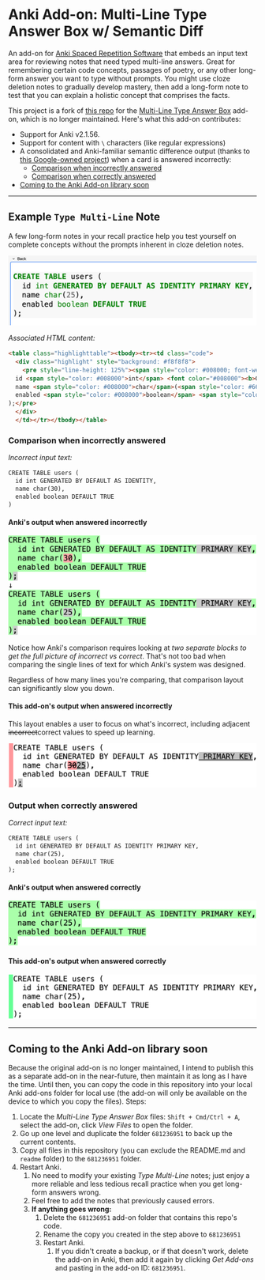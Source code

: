 # Anki Add-on: Multi-Line Type Answer Box w/ Semantic Diff

An add-on for [Anki Spaced Repetition Software](https://apps.ankiweb.net/) that embeds an input text area for reviewing notes that need typed multi-line answers. Great for remembering certain code concepts, passages of poetry, or any other long-form answer you want to type without prompts. You might use cloze deletion notes to gradually develop mastery, then add a long-form note to test that you can explain a holistic concept that comprises the facts.

This project is a fork of [this repo](https://github.com/robbielaldrich/ankiTypebox) for the [Multi-Line Type Answer Box](https://ankiweb.net/shared/info/681236951) add-on, which is no longer maintained. Here's what this add-on contributes:

- Support for Anki v2.1.56.
- Support for content with `\` characters (like regular expressions)
- A consolidated and Anki-familiar semantic difference output (thanks to [this Google-owned project](https://github.com/google/diff-match-patch/)) when a card is answered incorrectly:
  - [Comparison when incorrectly answered](#comparison-when-incorrectly-answered)
  - [Comparison when correctly answered](#comparison-when-incorrectly-answered)
- [Coming to the Anki Add-on library soon](#coming-to-the-anki-add-on-library-soon)

***

## Example `Type Multi-Line` Note

A few long-form notes in your recall practice help you test yourself on complete concepts without the prompts inherent in cloze deletion notes.

![Note Back](readme/note-back.png)

*Associated HTML content:*

```html
<table class="highlighttable"><tbody><tr><td class="code">
  <div class="highlight" style="background: #f8f8f8">
    <pre style="line-height: 125%"><span style="color: #008000; font-weight: bold">CREATE</span> <span style="color: #008000; font-weight: bold">TABLE</span> users (
  id <span style="color: #008000">int</span> <font color="#008000"><b>GENERATED BY DEFAULT AS IDENTITY PRIMARY KEY</b></font>,
  name <span style="color: #008000">char</span>(<span style="color: #666666">25</span>),
  enabled <span style="color: #008000">boolean</span> <span style="color: #008000; font-weight: bold">DEFAULT</span> <font color="#008000"><b>TRUE</b></font>
);</pre>
  </div>
  </td></tr></tbody></table>
```

### Comparison when incorrectly answered

*Incorrect input text:*

```text
CREATE TABLE users (
  id int GENERATED BY DEFAULT AS IDENTITY,
  name char(30),
  enabled boolean DEFAULT TRUE
)
```

#### Anki's output when answered incorrectly

![Incorrect Answer, Anki Output](readme/incorrect-answer-anki-output.png)

Notice how Anki's comparison requires looking at *two separate blocks to get the full picture of incorrect vs correct*. That's not too bad when comparing the single lines of text for which Anki's system was designed.

Regardless of how many lines you're comparing, that comparison layout can significantly slow you down.

#### This add-on's output when answered incorrectly

This layout enables a user to focus on what's incorrect, including adjacent ~~incorrect~~correct values to speed up learning.

![Incorrect Answer, DMP Output](readme/incorrect-answer-dmp-output.png)

### Output when correctly answered

*Correct input text:*

```text
CREATE TABLE users (
  id int GENERATED BY DEFAULT AS IDENTITY PRIMARY KEY,
  name char(25),
  enabled boolean DEFAULT TRUE
);
```

#### Anki's output when answered correctly

![Correct Answer, Anki Output](readme/correct-answer-anki-output.png)

#### This add-on's output when answered correctly

![Correct Answer, DMP Output](readme/correct-answer-dmp-output.png)

***

## Coming to the Anki Add-on library soon

Because the original add-on is no longer maintained, I intend to publish this as a separate add-on in the near-future, then maintain it as long as I have the time. Until then, you can copy the code in this repository into your local Anki add-ons folder for local use (the add-on will only be available on the device to which you copy the files). Steps:

1. Locate the *Multi-Line Type Answer Box* files: `Shift + Cmd/Ctrl + A`, select the add-on, click *View Files* to open the folder.
2. Go up one level and duplicate the folder `681236951` to back up the current contents.
3. Copy all files in this repository (you can exclude the README.md and `readme` folder) to the `681236951` folder.
4. Restart Anki.
   1. No need to modify your existing *Type Multi-Line* notes; just enjoy a more reliable and less tedious recall practice when you get long-form answers wrong.
   2. Feel free to add the notes that previously caused errors.
   3. **If anything goes wrong:**
      1. Delete the `681236951` add-on folder that contains this repo's code.
      2. Rename the copy you created in the step above to `681236951`
      3. Restart Anki.
         1. If you didn't create a backup, or if that doesn't work, delete the add-on in Anki, then add it again by clicking *Get Add-ons* and pasting in the add-on ID: `681236951`.
